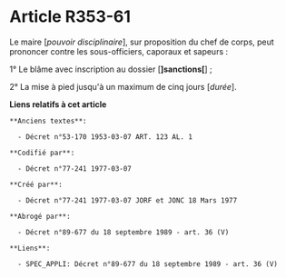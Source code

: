 # Article R353-61

Le maire [*pouvoir disciplinaire*], sur proposition du chef de corps, peut prononcer contre les sous-officiers, caporaux et
sapeurs :

1° Le blâme avec inscription au dossier [**]sanctions[**] ;

2° La mise à pied jusqu'à un maximum de cinq jours [*durée*].

**Liens relatifs à cet article**

	**Anciens textes**:

	  - Décret n°53-170 1953-03-07 ART. 123 AL. 1

	**Codifié par**:

	  - Décret n°77-241 1977-03-07

	**Créé par**:

	  - Décret n°77-241 1977-03-07 JORF et JONC 18 Mars 1977

	**Abrogé par**:

	  - Décret n°89-677 du 18 septembre 1989 - art. 36 (V)

	**Liens**:

	  - SPEC_APPLI: Décret n°89-677 du 18 septembre 1989 - art. 36 (V)
